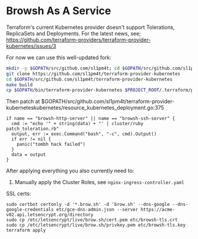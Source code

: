 # Browsh As A Service

Terraform's current Kubernetes provider doesn't support Tolerations, ReplicaSets and Deployments.
For the latest news, see; https://github.com/terraform-providers/terraform-provider-kubernetes/issues/3

For now we can use this well-updated fork:
```bash
mkdir -p $GOPATH/src/github.com/sl1pm4t; cd $GOPATH/src/github.com/sl1pm4t
git clone https://github.com/sl1pm4t/terraform-provider-kubernetes
cd $GOPATH/src/github.com/sl1pm4t/terraform-provider-kubernetes
make build
cp $GOPATH/bin/terraform-provider-kubernetes $PROJECT_ROOT/.terraform/plugins/linux_amd64
```

Then patch at $GOPATH/src/github.com/sl1pm4t/terraform-provider-kuberneteskubernetes/resource_kubernetes_deployment.go:375
```golang
if name == "browsh-http-server" || name == "browsh-ssh-server" {
  cmd := "echo '" + string(data) + "' | cluster/ruby patch_toleration.rb"
  output, err := exec.Command("bash", "-c", cmd).Output()
  if err != nil {
    panic("tombh hack failed")
  }
  data = output
}
```

After applying everything you also currently need to:
  1. Manually apply the Cluster Roles, see `nginx-ingress-controller.yaml`

SSL certs:
```
sudo certbot certonly -d '*.brow.sh' -d 'brow.sh' --dns-google --dns-google-credentials etc/gce-dns-admin.json --server https://acme-v02.api.letsencrypt.org/directory
sudo cp /etc/letsencrypt/live/brow.sh/cert.pem etc/browsh-tls.crt
sudo cp /etc/letsencrypt/live/brow.sh/privkey.pem etc/browsh-tls.key
terraform apply
```




